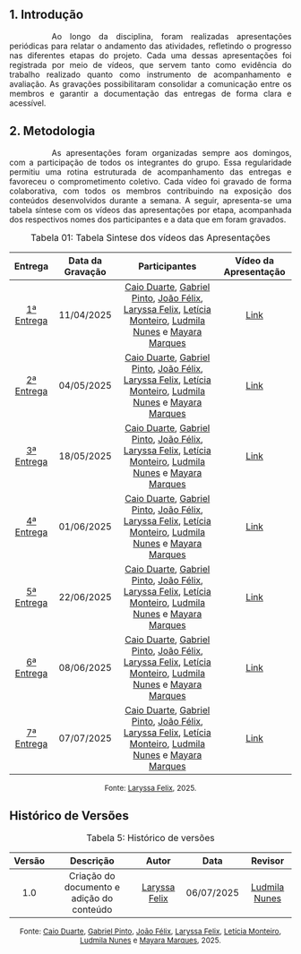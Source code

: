 ## 1. Introdução
<div style="text-align: justify; text-indent: 2cm;"> Ao longo da disciplina, foram realizadas apresentações periódicas para relatar o andamento das atividades, refletindo o progresso nas diferentes etapas do projeto. Cada uma dessas apresentações foi registrada por meio de vídeos, que servem tanto como evidência do trabalho realizado quanto como instrumento de acompanhamento e avaliação. As gravações possibilitaram consolidar a comunicação entre os membros e garantir a documentação das entregas de forma clara e acessível. </div>

## 2. Metodologia
<div style="text-align: justify; text-indent: 2cm;">As apresentações foram organizadas sempre aos domingos, com a participação de todos os integrantes do grupo. Essa regularidade permitiu uma rotina estruturada de acompanhamento das entregas e favoreceu o comprometimento coletivo. Cada vídeo foi gravado de forma colaborativa, com todos os membros contribuindo na exposição dos conteúdos desenvolvidos durante a semana. A seguir, apresenta-se uma tabela síntese com os vídeos das apresentações por etapa, acompanhada dos respectivos nomes dos participantes e a data que em foram gravados.
</div>

<font size="3"><p style="text-align: center">Tabela 01: Tabela Sintese dos vídeos das Apresentações</p></font>

| Entrega | Data da Gravação     |Participantes                                      | Vídeo da Apresentação    |
|:-:     |  :-:          | :-:                                        | :-:        |
|[1ª Entrega](https://requisitos-de-software.github.io/2025.1-IBGE/aps/ap1/ap1/)    | 11/04/2025 |[Caio Duarte](https://github.com/caioduart3), [Gabriel Pinto](https://github.com/GabrielSPinto), [João Félix](https://github.com/joaofmoreiraa), [Laryssa Felix](https://github.com/felixlaryssa), [Letícia Monteiro](https://github.com/LeticiaMonteiroo), [Ludmila Nunes](https://github.com/ludmilaaysha) e [Mayara Marques](https://github.com/maymarquee)| [Link](https://www.youtube.com/watch?v=nXZdIbktmbo&t=4s) | 
|[2ª Entrega](https://requisitos-de-software.github.io/2025.1-IBGE/aps/ap2/ap2/)     | 04/05/2025 |[Caio Duarte](https://github.com/caioduart3), [Gabriel Pinto](https://github.com/GabrielSPinto), [João Félix](https://github.com/joaofmoreiraa), [Laryssa Felix](https://github.com/felixlaryssa), [Letícia Monteiro](https://github.com/LeticiaMonteiroo), [Ludmila Nunes](https://github.com/ludmilaaysha) e [Mayara Marques](https://github.com/maymarquee)| [Link](https://www.youtube.com/watch?v=6DKx5jSCw9Y&t=4s) | 
|[3ª Entrega](https://requisitos-de-software.github.io/2025.1-IBGE/aps/ap3/ap3/)     | 18/05/2025|[Caio Duarte](https://github.com/caioduart3), [Gabriel Pinto](https://github.com/GabrielSPinto), [João Félix](https://github.com/joaofmoreiraa), [Laryssa Felix](https://github.com/felixlaryssa), [Letícia Monteiro](https://github.com/LeticiaMonteiroo), [Ludmila Nunes](https://github.com/ludmilaaysha) e [Mayara Marques](https://github.com/maymarquee)| [Link](https://www.youtube.com/watch?v=MGIWORxtzxk&t=2s) | 
|[4ª Entrega](https://requisitos-de-software.github.io/2025.1-IBGE/aps/ap4/ap4/)   | 01/06/2025|[Caio Duarte](https://github.com/caioduart3), [Gabriel Pinto](https://github.com/GabrielSPinto), [João Félix](https://github.com/joaofmoreiraa), [Laryssa Felix](https://github.com/felixlaryssa), [Letícia Monteiro](https://github.com/LeticiaMonteiroo), [Ludmila Nunes](https://github.com/ludmilaaysha) e [Mayara Marques](https://github.com/maymarquee)| [Link](https://www.youtube.com/watch?v=0Ksq2tlrzRs) | 
|[5ª Entrega](https://requisitos-de-software.github.io/2025.1-IBGE/aps/ap5/ap5/)     | 22/06/2025|[Caio Duarte](https://github.com/caioduart3), [Gabriel Pinto](https://github.com/GabrielSPinto), [João Félix](https://github.com/joaofmoreiraa), [Laryssa Felix](https://github.com/felixlaryssa), [Letícia Monteiro](https://github.com/LeticiaMonteiroo), [Ludmila Nunes](https://github.com/ludmilaaysha) e [Mayara Marques](https://github.com/maymarquee)| [Link](https://www.youtube.com/watch?v=rKtgbMb6bvI&t=1s) | 
|[6ª Entrega](https://requisitos-de-software.github.io/2025.1-IBGE/aps/ap6/ap6/)     | 08/06/2025|[Caio Duarte](https://github.com/caioduart3), [Gabriel Pinto](https://github.com/GabrielSPinto), [João Félix](https://github.com/joaofmoreiraa), [Laryssa Felix](https://github.com/felixlaryssa), [Letícia Monteiro](https://github.com/LeticiaMonteiroo), [Ludmila Nunes](https://github.com/ludmilaaysha) e [Mayara Marques](https://github.com/maymarquee)| [Link](https://www.youtube.com/watch?v=uyiLKIZd5EE) | 
|[7ª Entrega](https://requisitos-de-software.github.io/2025.1-IBGE/aps/apFinal/apFinal/)     | 07/07/2025|[Caio Duarte](https://github.com/caioduart3), [Gabriel Pinto](https://github.com/GabrielSPinto), [João Félix](https://github.com/joaofmoreiraa), [Laryssa Felix](https://github.com/felixlaryssa), [Letícia Monteiro](https://github.com/LeticiaMonteiroo), [Ludmila Nunes](https://github.com/ludmilaaysha) e [Mayara Marques](https://github.com/maymarquee)| [Link]()| 

<font size="2"><p style="text-align: center">Fonte: [Laryssa Felix](https://github.com/felixlaryssa), 2025.</p></font>

## Histórico de Versões 
<font size="3"><p style="text-align: center">Tabela 5: Histórico de versões</p></font>

| Versão | Descrição     |Autor                                       |Data    |Revisor|
|:-:     |  :-:          | :-:                                        | :-:        |:-:|
|1.0     | Criação do documento e adição do conteúdo|[Laryssa Felix](https://github.com/felixlaryssa)| 06/07/2025 | [Ludmila Nunes](https://github.com/ludmilaaysha)  |

<font size="2"><p style="text-align: center">Fonte: [Caio Duarte](https://github.com/caioduart3), [Gabriel Pinto](https://github.com/GabrielSPinto), [João Félix](https://github.com/joaofmoreiraa), [Laryssa Felix](https://github.com/felixlaryssa), [Letícia Monteiro](https://github.com/LeticiaMonteiroo), [Ludmila Nunes](https://github.com/ludmilaaysha) e [Mayara Marques](https://github.com/maymarquee), 2025.</p></font>
